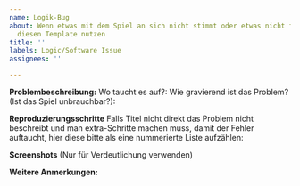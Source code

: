 ```yaml
---
name: Logik-Bug
about: Wenn etwas mit dem Spiel an sich nicht stimmt oder etwas nicht funktioniert,
  diesen Template nutzen
title: ''
labels: Logic/Software Issue
assignees: ''

---
```


**Problembeschreibung:**
Wo taucht es auf?: 
Wie gravierend ist das Problem? (Ist das Spiel unbrauchbar?):


**Reproduzierungsschritte**
Falls Titel nicht direkt das Problem nicht beschreibt und man extra-Schritte machen muss, damit der Fehler auftaucht, hier diese bitte als eine nummerierte Liste aufzählen:

**Screenshots**
(Nur für Verdeutlichung verwenden)

**Weitere Anmerkungen:**
